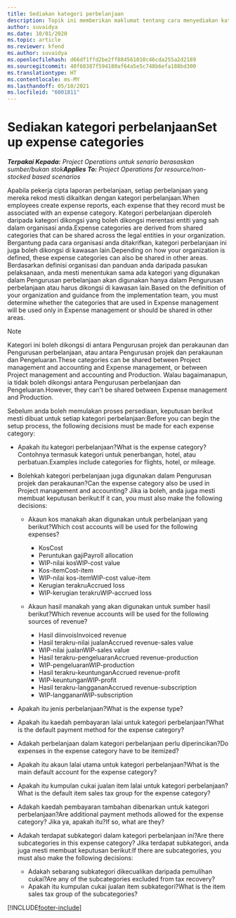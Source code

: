 ```yaml
---
title: Sediakan kategori perbelanjaan
description: Topik ini memberikan maklumat tentang cara menyediakan kategori perbelanjaan dan kategori dikongsi untuk laporan perbelanjaan.
author: suvaidya
ms.date: 10/01/2020
ms.topic: article
ms.reviewer: kfend
ms.author: suvaidya
ms.openlocfilehash: d66df1ffd2be2ff884561010c46cda255a2d2189
ms.sourcegitcommit: 40f68387f594180af64a5e5c748b6efa188bd300
ms.translationtype: HT
ms.contentlocale: ms-MY
ms.lasthandoff: 05/10/2021
ms.locfileid: "6001811"
---
```

# <a name="set-up-expense-categories"></a><span data-ttu-id="bafe2-103">Sediakan kategori perbelanjaan</span><span class="sxs-lookup"><span data-stu-id="bafe2-103">Set up expense categories</span></span>

<span data-ttu-id="bafe2-104">_**Terpakai Kepada:** Project Operations untuk senario berasaskan sumber/bukan stok_</span><span class="sxs-lookup"><span data-stu-id="bafe2-104">_**Applies To:** Project Operations for resource/non-stocked based scenarios_</span></span>

<span data-ttu-id="bafe2-105">Apabila pekerja cipta laporan perbelanjaan, setiap perbelanjaan yang mereka rekod mesti dikaitkan dengan kategori perbelanjaan.</span><span class="sxs-lookup"><span data-stu-id="bafe2-105">When employees create expense reports, each expense that they record must be associated with an expense category.</span></span> <span data-ttu-id="bafe2-106">Kategori perbelanjaan diperoleh daripada kategori dikongsi yang boleh dikongsi merentasi entiti yang sah dalam organisasi anda.</span><span class="sxs-lookup"><span data-stu-id="bafe2-106">Expense categories are derived from shared categories that can be shared across the legal entities in your organization.</span></span> <span data-ttu-id="bafe2-107">Bergantung pada cara organisasi anda ditakrifkan, kategori perbelanjaan ini juga boleh dikongsi di kawasan lain.</span><span class="sxs-lookup"><span data-stu-id="bafe2-107">Depending on how your organization is defined, these expense categories can also be shared in other areas.</span></span> <span data-ttu-id="bafe2-108">Berdasarkan definisi organisasi dan panduan anda daripada pasukan pelaksanaan, anda mesti menentukan sama ada kategori yang digunakan dalam Pengurusan perbelanjaan akan digunakan hanya dalam Pengurusan perbelanjaan atau harus dikongsi di kawasan lain.</span><span class="sxs-lookup"><span data-stu-id="bafe2-108">Based on the definition of your organization and guidance from the implementation team, you must determine whether the categories that are used in Expense management will be used only in Expense management or should be shared in other areas.</span></span>

> [!NOTE]
> <span data-ttu-id="bafe2-109">Kategori ini boleh dikongsi di antara Pengurusan projek dan perakaunan dan Pengurusan perbelanjaan, atau antara Pengurusan projek dan perakaunan dan Pengeluaran.</span><span class="sxs-lookup"><span data-stu-id="bafe2-109">These categories can be shared between Project management and accounting and Expense management, or between Project management and accounting and Production.</span></span> <span data-ttu-id="bafe2-110">Walau bagaimanapun, ia tidak boleh dikongsi antara Pengurusan perbelanjaan dan Pengeluaran.</span><span class="sxs-lookup"><span data-stu-id="bafe2-110">However, they can't be shared between Expense management and Production.</span></span>

<span data-ttu-id="bafe2-111">Sebelum anda boleh memulakan proses persediaan, keputusan berikut mesti dibuat untuk setiap kategori perbelanjaan:</span><span class="sxs-lookup"><span data-stu-id="bafe2-111">Before you can begin the setup process, the following decisions must be made for each expense category:</span></span>

- <span data-ttu-id="bafe2-112">Apakah itu kategori perbelanjaan?</span><span class="sxs-lookup"><span data-stu-id="bafe2-112">What is the expense category?</span></span> <span data-ttu-id="bafe2-113">Contohnya termasuk kategori untuk penerbangan, hotel, atau perbatuan.</span><span class="sxs-lookup"><span data-stu-id="bafe2-113">Examples include categories for flights, hotel, or mileage.</span></span>
- <span data-ttu-id="bafe2-114">Bolehkah kategori perbelanjaan juga digunakan dalam Pengurusan projek dan perakaunan?</span><span class="sxs-lookup"><span data-stu-id="bafe2-114">Can the expense category also be used in Project management and accounting?</span></span> <span data-ttu-id="bafe2-115">Jika ia boleh, anda juga mesti membuat keputusan berikut:</span><span class="sxs-lookup"><span data-stu-id="bafe2-115">If it can, you must also make the following decisions:</span></span>

    - <span data-ttu-id="bafe2-116">Akaun kos manakah akan digunakan untuk perbelanjaan yang berikut?</span><span class="sxs-lookup"><span data-stu-id="bafe2-116">Which cost accounts will be used for the following expenses?</span></span>

        - <span data-ttu-id="bafe2-117">Kos</span><span class="sxs-lookup"><span data-stu-id="bafe2-117">Cost</span></span>
        - <span data-ttu-id="bafe2-118">Peruntukan gaji</span><span class="sxs-lookup"><span data-stu-id="bafe2-118">Payroll allocation</span></span>
        - <span data-ttu-id="bafe2-119">WIP-nilai kos</span><span class="sxs-lookup"><span data-stu-id="bafe2-119">WIP-cost value</span></span>
        - <span data-ttu-id="bafe2-120">Kos-item</span><span class="sxs-lookup"><span data-stu-id="bafe2-120">Cost-item</span></span>
        - <span data-ttu-id="bafe2-121">WIP-nilai kos-item</span><span class="sxs-lookup"><span data-stu-id="bafe2-121">WIP-cost value-item</span></span>
        - <span data-ttu-id="bafe2-122">Kerugian terakru</span><span class="sxs-lookup"><span data-stu-id="bafe2-122">Accrued loss</span></span>
        - <span data-ttu-id="bafe2-123">WIP-kerugian terakru</span><span class="sxs-lookup"><span data-stu-id="bafe2-123">WIP-accrued loss</span></span>

    - <span data-ttu-id="bafe2-124">Akaun hasil manakah yang akan digunakan untuk sumber hasil berikut?</span><span class="sxs-lookup"><span data-stu-id="bafe2-124">Which revenue accounts will be used for the following sources of revenue?</span></span>

        - <span data-ttu-id="bafe2-125">Hasil diinvois</span><span class="sxs-lookup"><span data-stu-id="bafe2-125">Invoiced revenue</span></span>
        - <span data-ttu-id="bafe2-126">Hasil terakru-nilai jualan</span><span class="sxs-lookup"><span data-stu-id="bafe2-126">Accrued revenue-sales value</span></span>
        - <span data-ttu-id="bafe2-127">WIP-nilai jualan</span><span class="sxs-lookup"><span data-stu-id="bafe2-127">WIP-sales value</span></span>
        - <span data-ttu-id="bafe2-128">Hasil terakru-pengeluaran</span><span class="sxs-lookup"><span data-stu-id="bafe2-128">Accrued revenue-production</span></span>
        - <span data-ttu-id="bafe2-129">WIP-pengeluaran</span><span class="sxs-lookup"><span data-stu-id="bafe2-129">WIP-production</span></span>
        - <span data-ttu-id="bafe2-130">Hasil terakru-keuntungan</span><span class="sxs-lookup"><span data-stu-id="bafe2-130">Accrued revenue-profit</span></span>
        - <span data-ttu-id="bafe2-131">WIP-keuntungan</span><span class="sxs-lookup"><span data-stu-id="bafe2-131">WIP-profit</span></span>
        - <span data-ttu-id="bafe2-132">Hasil terakru-langganan</span><span class="sxs-lookup"><span data-stu-id="bafe2-132">Accrued revenue-subscription</span></span>
        - <span data-ttu-id="bafe2-133">WIP-langganan</span><span class="sxs-lookup"><span data-stu-id="bafe2-133">WIP-subscription</span></span>

- <span data-ttu-id="bafe2-134">Apakah itu jenis perbelanjaan?</span><span class="sxs-lookup"><span data-stu-id="bafe2-134">What is the expense type?</span></span>
- <span data-ttu-id="bafe2-135">Apakah itu kaedah pembayaran lalai untuk kategori perbelanjaan?</span><span class="sxs-lookup"><span data-stu-id="bafe2-135">What is the default payment method for the expense category?</span></span>
- <span data-ttu-id="bafe2-136">Adakah perbelanjaan dalam kategori perbelanjaan perlu diperincikan?</span><span class="sxs-lookup"><span data-stu-id="bafe2-136">Do expenses in the expense category have to be itemized?</span></span>
- <span data-ttu-id="bafe2-137">Apakah itu akaun lalai utama untuk kategori perbelanjaan?</span><span class="sxs-lookup"><span data-stu-id="bafe2-137">What is the main default account for the expense category?</span></span>
- <span data-ttu-id="bafe2-138">Apakah itu kumpulan cukai jualan item lalai untuk kategori perbelanjaan?</span><span class="sxs-lookup"><span data-stu-id="bafe2-138">What is the default item sales tax group for the expense category?</span></span>
- <span data-ttu-id="bafe2-139">Adakah kaedah pembayaran tambahan dibenarkan untuk kategori perbelanjaan?</span><span class="sxs-lookup"><span data-stu-id="bafe2-139">Are additional payment methods allowed for the expense category?</span></span> <span data-ttu-id="bafe2-140">Jika ya, apakah itu?</span><span class="sxs-lookup"><span data-stu-id="bafe2-140">If so, what are they?</span></span>
- <span data-ttu-id="bafe2-141">Adakah terdapat subkategori dalam kategori perbelanjaan ini?</span><span class="sxs-lookup"><span data-stu-id="bafe2-141">Are there subcategories in this expense category?</span></span> <span data-ttu-id="bafe2-142">Jika terdapat subkategori, anda juga mesti membuat keputusan berikut:</span><span class="sxs-lookup"><span data-stu-id="bafe2-142">If there are subcategories, you must also make the following decisions:</span></span>

    - <span data-ttu-id="bafe2-143">Adakah sebarang subkategori dikecualikan daripada pemulihan cukai?</span><span class="sxs-lookup"><span data-stu-id="bafe2-143">Are any of the subcategories excluded from tax recovery?</span></span>
    - <span data-ttu-id="bafe2-144">Apakah itu kumpulan cukai jualan item subkategori?</span><span class="sxs-lookup"><span data-stu-id="bafe2-144">What is the item sales tax group of the subcategories?</span></span>


[!INCLUDE[footer-include](../includes/footer-banner.md)]